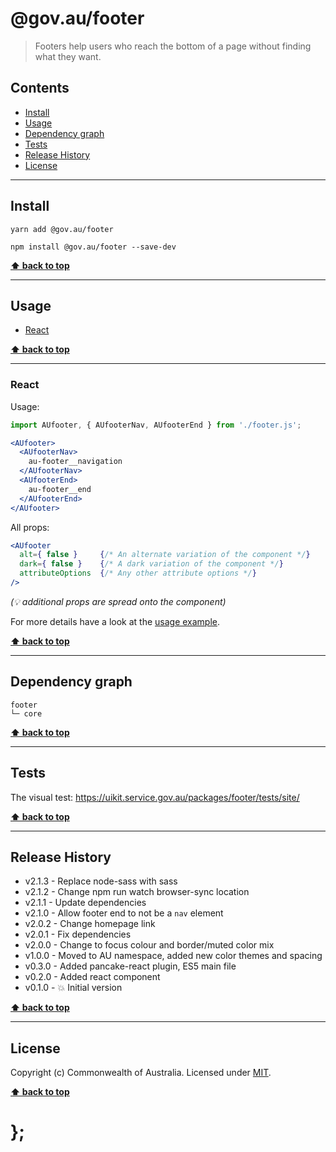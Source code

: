 @gov.au/footer
============

> Footers help users who reach the bottom of a page without finding what they want.


## Contents

* [Install](#install)
* [Usage](#usage)
* [Dependency graph](#dependency-graph)
* [Tests](#tests)
* [Release History](#release-history)
* [License](#license)


----------------------------------------------------------------------------------------------------------------------------------------------------------------


## Install


```shell
yarn add @gov.au/footer
```

```shell
npm install @gov.au/footer --save-dev
```


**[⬆ back to top](#contents)**


----------------------------------------------------------------------------------------------------------------------------------------------------------------


## Usage


* [React](#react)


**[⬆ back to top](#contents)**


----------------------------------------------------------------------------------------------------------------------------------------------------------------


### React

Usage:

```jsx
import AUfooter, { AUfooterNav, AUfooterEnd } from './footer.js';

<AUfooter>
  <AUfooterNav>
    au-footer__navigation
  </AUfooterNav>
  <AUfooterEnd>
    au-footer__end
  </AUfooterEnd>
</AUfooter>
```

All props:

```jsx
<AUfooter
  alt={ false }     {/* An alternate variation of the component */}
  dark={ false }    {/* A dark variation of the component */}
  attributeOptions  {/* Any other attribute options */}
/>
```
_(💡 additional props are spread onto the component)_

For more details have a look at the [usage example](https://github.com/govau/uikit/tree/master/packages/footer/tests/react/index.js).


**[⬆ back to top](#contents)**


----------------------------------------------------------------------------------------------------------------------------------------------------------------


## Dependency graph

```shell
footer
└─ core
```


**[⬆ back to top](#contents)**


----------------------------------------------------------------------------------------------------------------------------------------------------------------


## Tests

The visual test: https://uikit.service.gov.au/packages/footer/tests/site/


**[⬆ back to top](#contents)**


----------------------------------------------------------------------------------------------------------------------------------------------------------------


## Release History

* v2.1.3 - Replace node-sass with sass
* v2.1.2 - Change npm run watch browser-sync location
* v2.1.1 - Update dependencies
* v2.1.0 - Allow footer end to not be a `nav` element
* v2.0.2 - Change homepage link
* v2.0.1 - Fix dependencies
* v2.0.0 - Change to focus colour and border/muted color mix
* v1.0.0 - Moved to AU namespace, added new color themes and spacing
* v0.3.0 - Added pancake-react plugin, ES5 main file
* v0.2.0 - Added react component
* v0.1.0 - 💥 Initial version


**[⬆ back to top](#contents)**


----------------------------------------------------------------------------------------------------------------------------------------------------------------


## License

Copyright (c) Commonwealth of Australia.
Licensed under [MIT](https://raw.githubusercontent.com/govau/uikit/packages/core/master/LICENSE).


**[⬆ back to top](#contents)**

# };
